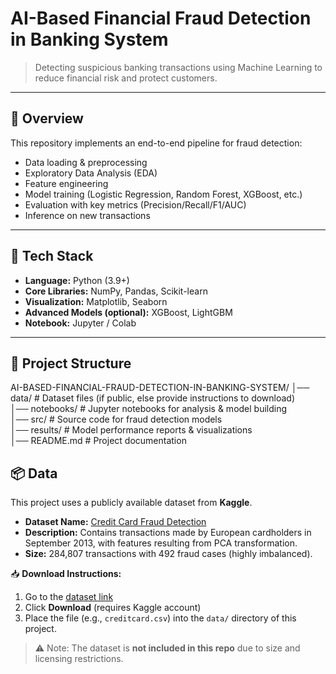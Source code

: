 # AI-Based Financial Fraud Detection in Banking System

> Detecting suspicious banking transactions using Machine Learning to reduce financial risk and protect customers.

---

## 📌 Overview
This repository implements an end-to-end pipeline for fraud detection:
- Data loading & preprocessing
- Exploratory Data Analysis (EDA)
- Feature engineering
- Model training (Logistic Regression, Random Forest, XGBoost, etc.)
- Evaluation with key metrics (Precision/Recall/F1/AUC)
- Inference on new transactions

---

## 🧰 Tech Stack
- **Language:** Python (3.9+)
- **Core Libraries:** NumPy, Pandas, Scikit-learn
- **Visualization:** Matplotlib, Seaborn
- **Advanced Models (optional):** XGBoost, LightGBM
- **Notebook:** Jupyter / Colab

---

## 📂 Project Structure
AI-BASED-FINANCIAL-FRAUD-DETECTION-IN-BANKING-SYSTEM/
│── data/               # Dataset files (if public, else provide instructions to download)  
│── notebooks/          # Jupyter notebooks for analysis & model building  
│── src/                # Source code for fraud detection models  
│── results/            # Model performance reports & visualizations  
│── README.md           # Project documentation  


## 📦 Data

This project uses a publicly available dataset from **Kaggle**.  

- **Dataset Name:** [Credit Card Fraud Detection](https://www.kaggle.com/datasets/mlg-ulb/creditcardfraud)  
- **Description:** Contains transactions made by European cardholders in September 2013, with features resulting from PCA transformation.  
- **Size:** 284,807 transactions with 492 fraud cases (highly imbalanced).  

📥 **Download Instructions:**  
1. Go to the [dataset link](https://www.kaggle.com/datasets/mlg-ulb/creditcardfraud)  
2. Click **Download** (requires Kaggle account)  
3. Place the file (e.g., `creditcard.csv`) into the `data/` directory of this project.  

> ⚠️ Note: The dataset is **not included in this repo** due to size and licensing restrictions.


